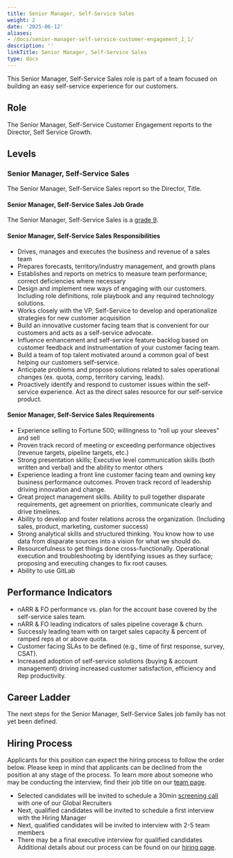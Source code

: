 ```yaml
---
title: Senior Manager, Self-Service Sales
weight: 2
date: '2025-06-12'
aliases:
- /docs/senior-manager-self-service-customer-engagement_1_1/
description: ''
linkTitle: Senior Manager, Self-Service Sales
type: docs
---
```


This Senior Manager, Self-Service Sales role is part of a team focused on building an easy self-service experience for our customers.

## Role

The Senior Manager, Self-Service Customer Engagement reports to the Director, Self Service Growth.

## Levels

### Senior Manager, Self-Service Sales

The Senior Manager, Self-Service Sales report so the Director, Title.

#### Senior Manager, Self-Service Sales Job Grade

The Senior Manager, Self-Service Sales is a [grade 9](/handbook/total-rewards/compensation/compensation-calculator/#gitlab-job-grades).

#### Senior Manager, Self-Service Sales Responsibilities

- Drives, manages and executes the business and revenue of a sales team
- Prepares forecasts, territory/industry management, and growth plans
- Establishes and reports on metrics to measure team performance; correct deficiencies where necessary
- Design and implement new ways of engaging with our customers. Including role definitions, role playbook and any required technology solutions.
- Works closely with the VP, Self-Service to develop and operationalize strategies for new customer acquisition
- Build an innovative customer facing team that is convenient for our customers and acts as a self-service advocate.
- Influence enhancement and self-service feature backlog based on customer feedback and instrumentation of your customer facing team.
- Build a team of top talent motivated around a common goal of best helping our customers self-service.
- Anticipate problems and propose solutions related to sales operational changes (ex. quota, comp, territory carving, leads).
- Proactively identify and respond to customer issues within the self-service experience. Act as the direct sales resource for our self-service product.

#### Senior Manager, Self-Service Sales Requirements

- Experience selling to Fortune 500; willingness to “roll up your sleeves” and sell
- Proven track record of meeting or exceeding performance objectives (revenue targets, pipeline targets, etc.)
- Strong presentation skills; Executive level communication skills (both written and verbal) and the ability to mentor others
- Experience leading a front line customer facing team and owning key business performance outcomes.
Proven track record of leadership driving innovation and change.
- Great project management skills. Ability to pull together disparate requirements, get agreement on priorities, communicate clearly and drive timelines.
- Ability to develop and foster relations across the organization. (Including sales, product, marketing, customer success)
- Strong analytical skills and structured thinking. You know how to use data from disparate sources into a vision for what we should do.
- Resourcefulness to get things done cross-functionally.
Operational execution and troubleshooting by identifying issues as they surface; proposing and executing changes to fix root causes.
- Ability to use GitLab

## Performance Indicators

- nARR & FO performance vs. plan for the account base covered by the self-service sales team.
- nARR & FO leading indicators of sales pipeline coverage & churn.
- Successly leading team with on target sales capacity & percent of ramped reps at or above quota.
- Customer facing SLAs to be defined (e.g., time of first response, survey, CSAT).
- Increased adoption of self-service solutions (buying & account management) driving increased customer satisfaction, efficiency and Rep productivity.

## Career Ladder

The next steps for the Senior Manager, Self-Service Sales job family has not yet been defined.

## Hiring Process

Applicants for this position can expect the hiring process to follow the order below. Please keep in mind that applicants can be declined from the position at any stage of the process. To learn more about someone who may be conducting the interview, find their job title on our [team page](/handbook/company/team/).

- Selected candidates will be invited to schedule a 30min [screening call](/handbook/hiring/interviewing/#screening-call) with one of our Global Recruiters
- Next, qualified candidates will be invited to schedule a first interview with the Hiring Manager
- Next, qualified candidates will be invited to interview with 2-5 team members
- There may be a final executive interview for qualified candidates
Additional details about our process can be found on our [hiring page](/handbook/hiring/).
